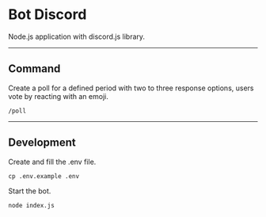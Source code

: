 # Bot Discord
Node.js application with discord.js library.

___

## Command


Create a poll for a defined period with two to three response options, 
users vote by reacting with an emoji.

```text
/poll
```



___

## Development

Create and fill the .env file.

```shell
cp .env.example .env
```

Start the bot.

```shell
node index.js
```